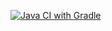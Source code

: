 [![Java CI with Gradle](https://github.com/esvetlova-25/BDD/actions/workflows/gradle.yml/badge.svg)](https://github.com/esvetlova-25/BDD/actions/workflows/gradle.yml)